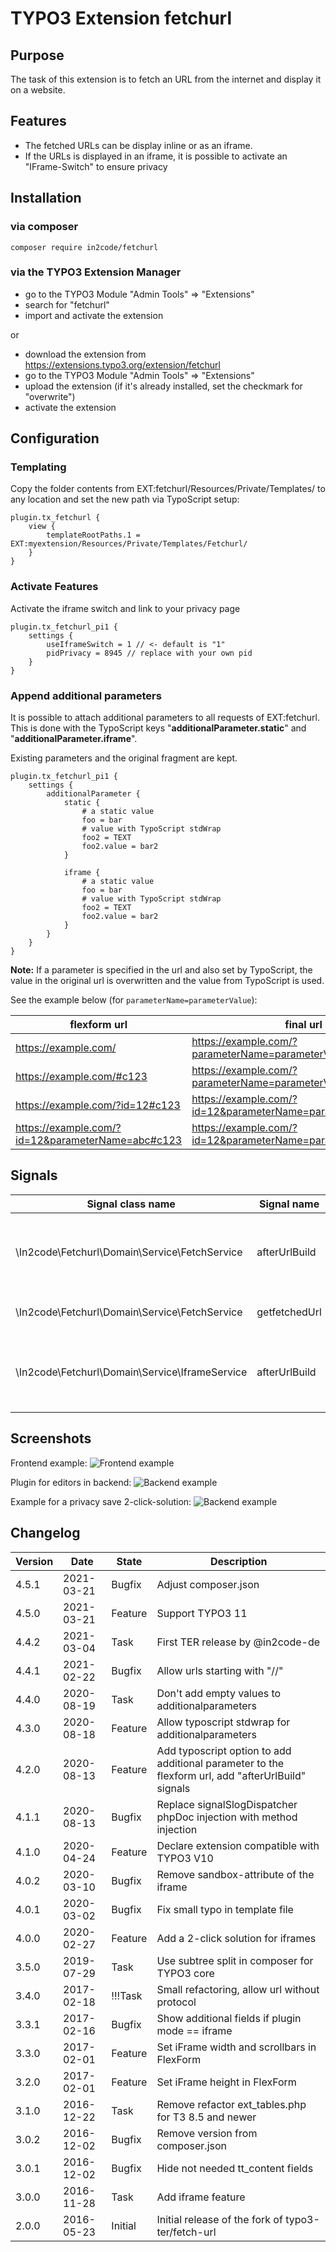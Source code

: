 # TYPO3 Extension fetchurl

## Purpose

The task of this extension is to fetch an URL from the internet and display it on a website.

## Features

* The fetched URLs can be display inline or as an iframe.
* If the URLs is displayed in an iframe, it is possible to activate an "IFrame-Switch" to ensure privacy

## Installation

### via composer

`composer require in2code/fetchurl`

### via the TYPO3 Extension Manager

* go to the TYPO3 Module "Admin Tools" => "Extensions"
* search for "fetchurl"
* import and activate the extension

or

* download the extension from https://extensions.typo3.org/extension/fetchurl
* go to the TYPO3 Module "Admin Tools" => "Extensions"
* upload the extension (if it's already installed, set the checkmark for "overwrite")
* activate the extension


## Configuration

### Templating

Copy the folder contents from EXT:fetchurl/Resources/Private/Templates/ to any location and set the new path via
TypoScript setup:

```
plugin.tx_fetchurl {
	view {
		templateRootPaths.1 = EXT:myextension/Resources/Private/Templates/Fetchurl/
	}
}
```

### Activate Features

Activate the iframe switch and link to your privacy page

```
plugin.tx_fetchurl_pi1 {
    settings {
        useIframeSwitch = 1 // <- default is "1"
        pidPrivacy = 8945 // replace with your own pid
    }
}

```


### Append additional parameters

It is possible to attach additional parameters to all requests of EXT:fetchurl.\
This is done with the TypoScript keys "**additionalParameter.static**" and "**additionalParameter.iframe**".

Existing parameters and the original fragment are kept.

```
plugin.tx_fetchurl_pi1 {
    settings {
        additionalParameter {
            static {
                # a static value
                foo = bar
                # value with TypoScript stdWrap
                foo2 = TEXT
                foo2.value = bar2
            }

            iframe {
                # a static value
                foo = bar
                # value with TypoScript stdWrap
                foo2 = TEXT
                foo2.value = bar2
            }
        }
    }
}
```

**Note:**
If a parameter is specified in the url and also set by TypoScript, the value in the original url is overwritten and the
value from TypoScript is used.

See the example below (for `parameterName=parameterValue`):

| flexform url                                      | final url                                                     |
| ------------------------------------------------- | ------------------------------------------------------------- |
| https://example.com/                              | https://example.com/?parameterName=parameterValue             |
| https://example.com/#c123                         | https://example.com/?parameterName=parameterValue#c123        |
| https://example.com/?id=12#c123                   | https://example.com/?id=12&parameterName=parameterValue#c123  |
| https://example.com/?id=12&parameterName=abc#c123 | https://example.com/?id=12&parameterName=parameterValue#c123  |


## Signals

| Signal class name                              |  Signal name  | information                                             |
| ---------------------------------------------- | ------------- | ------------------------------------------------------- |
| \In2code\Fetchurl\Domain\Service\FetchService  | afterUrlBuild | after the protocol and additional parameter are added   |
| \In2code\Fetchurl\Domain\Service\FetchService  | getfetchedUrl | after the content fetched                               |
| \In2code\Fetchurl\Domain\Service\IframeService | afterUrlBuild | after the protocol and additional parameter are added   |


## Screenshots

Frontend example:
![Frontend example](Documentation/Images/frontend.png)

Plugin for editors in backend:
![Backend example](Documentation/Images/backend.png)

Example for a privacy save 2-click-solution:
![Backend example](Documentation/Images/iframeswitch.png)


## Changelog

| Version    | Date       | State      | Description                                                                                        |
| ---------- | ---------- | ---------- | -------------------------------------------------------------------------------------------------- |
| 4.5.1      | 2021-03-21 | Bugfix     | Adjust composer.json                                                                               |
| 4.5.0      | 2021-03-21 | Feature    | Support TYPO3 11                                                                                   |
| 4.4.2      | 2021-03-04 | Task       | First TER release by @in2code-de                                                                   |
| 4.4.1      | 2021-02-22 | Bugfix     | Allow urls starting with "//"                                                                      |
| 4.4.0      | 2020-08-19 | Task       | Don't add empty values to additionalparameters                                                     |
| 4.3.0      | 2020-08-18 | Feature    | Allow typoscript stdwrap for additionalparameters                                                  |
| 4.2.0      | 2020-08-13 | Feature    | Add typoscript option to add additional parameter to the flexform url, add "afterUrlBuild" signals |
| 4.1.1      | 2020-08-13 | Bugfix     | Replace signalSlogDispatcher phpDoc injection with method injection                                |
| 4.1.0      | 2020-04-24 | Feature    | Declare extension compatible with TYPO3 V10                                                        |
| 4.0.2      | 2020-03-10 | Bugfix     | Remove sandbox-attribute of the iframe                                                             |
| 4.0.1      | 2020-03-02 | Bugfix     | Fix small typo in template file                                                                    |
| 4.0.0      | 2020-02-27 | Feature    | Add a 2-click solution for iframes                                                                 |
| 3.5.0      | 2019-07-29 | Task       | Use subtree split in composer for TYPO3 core                                                       |
| 3.4.0      | 2017-02-18 | !!!Task    | Small refactoring, allow url without protocol                                                      |
| 3.3.1      | 2017-02-16 | Bugfix     | Show additional fields if plugin mode == iframe                                                    |
| 3.3.0      | 2017-02-01 | Feature    | Set iFrame width and scrollbars in FlexForm                                                        |
| 3.2.0      | 2017-02-01 | Feature    | Set iFrame height in FlexForm                                                                      |
| 3.1.0      | 2016-12-22 | Task       | Remove refactor ext_tables.php for T3 8.5 and newer                                                |
| 3.0.2      | 2016-12-02 | Bugfix     | Remove version from composer.json                                                                  |
| 3.0.1      | 2016-12-02 | Bugfix     | Hide not needed tt_content fields                                                                  |
| 3.0.0      | 2016-11-28 | Task       | Add iframe feature                                                                                 |
| 2.0.0      | 2016-05-23 | Initial    | Initial release of the fork of typo3-ter/fetch-url                                                 |
